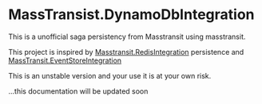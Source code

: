 # MassTransist.DynamoDbIntegration

This is a unofficial saga persistency from Masstransit using masstransit.

This project is inspired by [Masstransit.RedisIntegration](https://github.com/MassTransit/MassTransit/tree/develop/src/Persistence/MassTransit.RedisIntegration) persistence and [MassTransit.EventStoreIntegration](https://github.com/alexeyzimarev/MassTransit.EventStoreIntegration)

This is an unstable version and your use  it is at your own risk.

...this documentation will be updated soon
